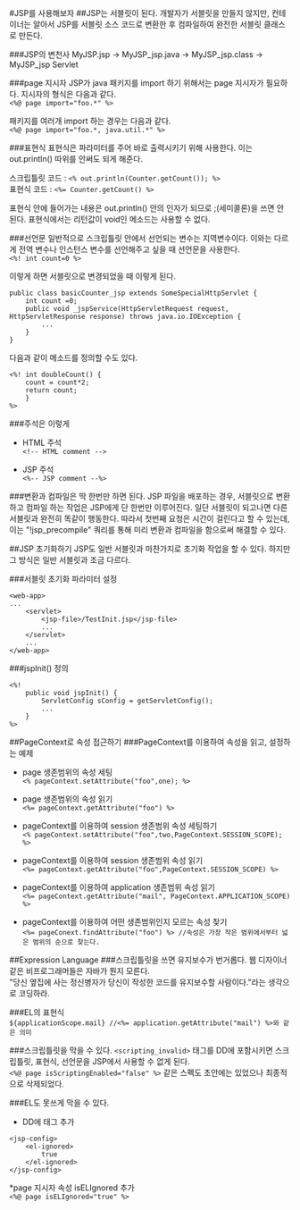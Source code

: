 #JSP를 사용해보자
##JSP는 서블릿이 된다.
개발자가 서블릿을 만들지 않지만, 컨테이너는 알아서 JSP를 서블릿 소스 코드로 변환한 후 컴파일하여 완전한 서블릿 클래스로 만든다.

###JSP의 변천사
MyJSP.jsp -> MyJSP_jsp.java -> MyJSP_jsp.class -> MyJSP_jsp Servlet

###page 지시자
JSP가 java 패키지를 import 하기 위해서는 page 지시자가 필요하다. 지시자의 형식은 다음과 같다.  
`<%@ page import="foo.*" %>`

패키지를 여러개 import 하는 경우는 다음과 같다.  
`<%@ page import="foo.*, java.util.*" %>`

###표현식
표현식은 파라미터를 주어 바로 출력시키기 위해 사용한다. 이는 out.println() 따위를 안써도 되게 해준다.

스크립틀릿 코드 : `<% out.println(Counter.getCount()); %>`  
표현식 코드 : `<%= Counter.getCount() %>`

표현식 안에 들어가는 내용은 out.println() 안의 인자가 되므로 ;(세미콜론)을 쓰면 안된다.
표현식에서는 리턴값이 void인 메소드는 사용할 수 없다.

###선언문
일반적으로 스크립틀릿 안에서 선언되는 변수는 지역변수이다. 이와는 다르게 전역 변수나 인스턴스 변수를 선언해주고 싶을 때 선언문을 사용한다.  
`<%! int count=0 %>`

이렇게 하면 서블릿으로 변경되었을 때 이렇게 된다.
```
public class basicCounter_jsp extends SomeSpecialHttpServlet {
	int count =0;
	public void _jspService(HttpServletRequest request, HttpServletResponse response) throws java.io.IOException {
		...
	}
}
```

다음과 같이 메소드를 정의할 수도 있다.
```
<%! int doubleCount() {
	count = count*2;
	return count;
	}
%>
```

###주석은 이렇게
* HTML 주석  
`<!-- HTML comment -->`

* JSP 주석  
`<%-- JSP comment --%>`

###변환과 컴파일은 딱 한번만 하면 된다.
JSP 파일을 배포하는 경우, 서블릿으로 변환하고 컴파일 하는 작업은 JSP에게 단 한번만 이루어진다. 일단 서블릿이 되고나면 다른 서블릿과 완전히 똑같이 행동한다. 따라서 첫번째 요청은 시간이 걸린다고 할 수 있는데, 이는 "!jsp_precompile" 쿼리를 통해 미리 변환과 컴파일을 함으로써 해결할 수 있다.

##JSP 초기화하기
JSP도 일반 서블릿과 마찬가지로 초기화 작업을 할 수 있다. 하지만 그 방식은 일반 서블릿과 조금 다르다.

###서블릿 초기화 파라미터 설정
```
<web-app>
...
	<servlet>
		<jsp-file>/TestInit.jsp</jsp-file>
		...
	</servlet>
	...
</web-app>
```

###jspInit() 정의
```
<%!
	public void jspInit() {
		ServletConfig sConfig = getServletConfig();
		...
	}
%>
```

##PageContext로 속성 접근하기
###PageContext를 이용하여 속성을 읽고, 설정하는 예제
* page 생존범위의 속성 세팅  
`<% pageContext.setAttribute("foo",one); %>`

* page 생존범위의 속성 읽기  
`<%= pageContext.getAttribute("foo") %>`

* pageContext를 이용하여 session 생존범위 속성 세팅하기  
`<% pageContext.setAttribute("foo",two,PageContext.SESSION_SCOPE); %>`

* pageContext를 이용하여 session 생존범위 속성 읽기  
`<%= pageContext.getAttribute("foo",PageContext.SESSION_SCOPE) %>`

* pageContext를 이용하여 application 생존범위 속성 읽기  
`<%= pageContext.getAttribute("mail", PageContext.APPLICATION_SCOPE) %>`

* pageContext를 이용하여 어떤 생존범위인지 모르는 속성 찾기  
`<%= pageConext.findAttribute("foo") %> //속성은 가장 작은 범위에서부터 넓은 범위의 순으로 찾는다.`

##Expression Language
###스크립틀릿을 쓰면 유지보수가 번거롭다.
웹 디자이너 같은 비프로그래머들은 자바가 뭔지 모른다.  
"당신 옆집에 사는 정신병자가 당신이 작성한 코드를 유지보수할 사람이다."라는 생각으로 코딩하라.

###EL의 표현식  
`${applicationScope.mail} //<%= application.getAttribute("mail") %>와 같은 의미`

###스크립틀릿을 막을 수 있다.
`<scripting_invalid>` 태그를 DD에 포함시키면 스크립틀릿, 표현식, 선언문을 JSP에서 사용할 수 없게 된다.  
`<%@ page isScriptingEnabled="false" %>` 같은 스펙도 초안에는 있었으나 최종적으로 삭제되었다.

###EL도 못쓰게 막을 수 있다.
* DD에 <el-ignored> 태그 추가
```
<jsp-config>
	<el-ignored>
		true
	</el-ignored>
</jsp-config>
```

*page 지시자 속성 isELIgnored 추가  
`<%@ page isELIgnored="true" %>`
